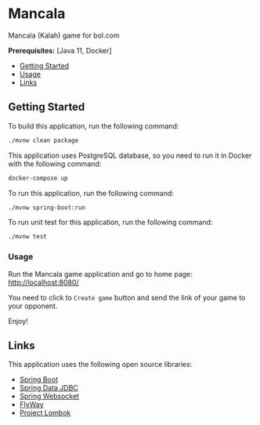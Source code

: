 # Mancala
Mancala (Kalah) game for bol.com

**Prerequisites:** [Java 11, Docker]

* [Getting Started](#getting-started)
* [Usage](#usage)
* [Links](#links)

## Getting Started

To build this application, run the following command:

```bash
./mvnw clean package
```

This application uses PostgreSQL database, so you need to run it in Docker with the following command:
```bash
docker-compose up
```

To run this application, run the following command:

```bash
./mvnw spring-boot:run
```

To run unit test for this application, run the following command:

```bash
./mvnw test
```

### Usage

Run the Mancala game application and go to home page:
[http://localhost:8080/](http://localhost:8080/)

You need to click to `Create game` button and send the link of your game to your opponent.

Enjoy!

## Links

This application uses the following open source libraries:

* [Spring Boot](https://spring.io/projects/spring-boot)
* [Spring Data JDBC](https://spring.io/projects/spring-data-jdbc)
* [Spring Websocket](https://docs.spring.io/spring-framework/reference/web/websocket.html)
* [FlyWay](https://flywaydb.org/)
* [Project Lombok](https://projectlombok.org/)


